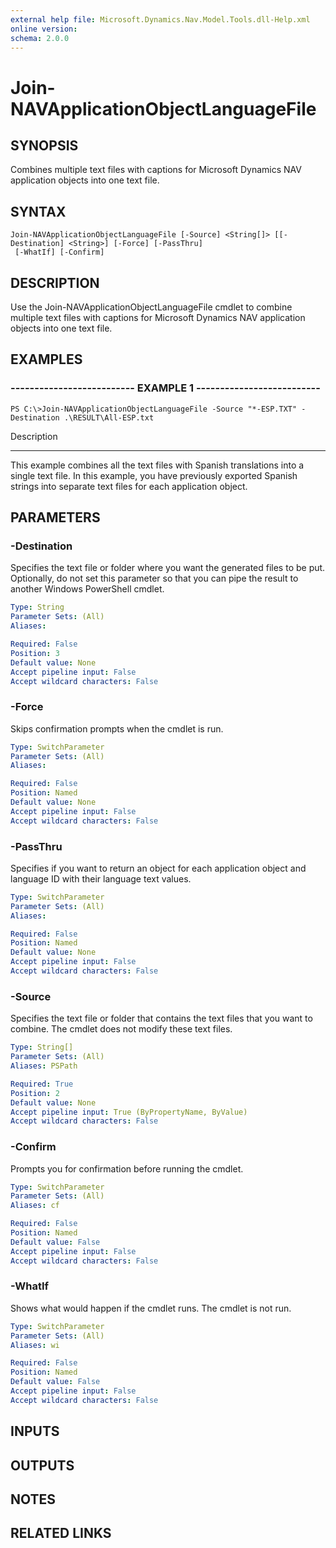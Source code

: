 ```yaml
---
external help file: Microsoft.Dynamics.Nav.Model.Tools.dll-Help.xml
online version: 
schema: 2.0.0
---
```


# Join-NAVApplicationObjectLanguageFile

## SYNOPSIS
Combines multiple text files with captions for Microsoft Dynamics NAV application objects into one text file.

## SYNTAX

```
Join-NAVApplicationObjectLanguageFile [-Source] <String[]> [[-Destination] <String>] [-Force] [-PassThru]
 [-WhatIf] [-Confirm]
```

## DESCRIPTION
Use the Join-NAVApplicationObjectLanguageFile cmdlet to combine multiple text files with captions for Microsoft Dynamics NAV application objects into one text file.

## EXAMPLES

### -------------------------- EXAMPLE 1 --------------------------
```
PS C:\>Join-NAVApplicationObjectLanguageFile -Source "*-ESP.TXT" -Destination .\RESULT\All-ESP.txt
```

Description

-----------

This example combines all the text files with Spanish translations into a single text file.
In this example, you have previously exported Spanish strings into separate text files for each application object.

## PARAMETERS

### -Destination
Specifies the text file or folder where you want the generated files to be put.
Optionally, do not set this parameter so that you can pipe the result to another Windows PowerShell cmdlet.

```yaml
Type: String
Parameter Sets: (All)
Aliases: 

Required: False
Position: 3
Default value: None
Accept pipeline input: False
Accept wildcard characters: False
```

### -Force
Skips confirmation prompts when the cmdlet is run.

```yaml
Type: SwitchParameter
Parameter Sets: (All)
Aliases: 

Required: False
Position: Named
Default value: None
Accept pipeline input: False
Accept wildcard characters: False
```

### -PassThru
Specifies if you want to return an object for each application object and language ID with their language text values.

```yaml
Type: SwitchParameter
Parameter Sets: (All)
Aliases: 

Required: False
Position: Named
Default value: None
Accept pipeline input: False
Accept wildcard characters: False
```

### -Source
Specifies the text file or folder that contains the text files that you want to combine.
The cmdlet does not modify these text files.

```yaml
Type: String[]
Parameter Sets: (All)
Aliases: PSPath

Required: True
Position: 2
Default value: None
Accept pipeline input: True (ByPropertyName, ByValue)
Accept wildcard characters: False
```

### -Confirm
Prompts you for confirmation before running the cmdlet.

```yaml
Type: SwitchParameter
Parameter Sets: (All)
Aliases: cf

Required: False
Position: Named
Default value: False
Accept pipeline input: False
Accept wildcard characters: False
```

### -WhatIf
Shows what would happen if the cmdlet runs.
The cmdlet is not run.

```yaml
Type: SwitchParameter
Parameter Sets: (All)
Aliases: wi

Required: False
Position: Named
Default value: False
Accept pipeline input: False
Accept wildcard characters: False
```

## INPUTS

## OUTPUTS

## NOTES

## RELATED LINKS

